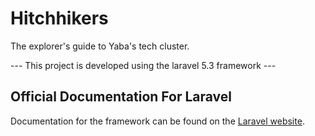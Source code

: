 # Hitchhikers
The explorer's guide to Yaba's  tech  cluster.

--- This project is developed using the laravel 5.3 framework ---

## Official Documentation For Laravel


Documentation for the framework can be found on the [Laravel website](http://laravel.com/docs).

